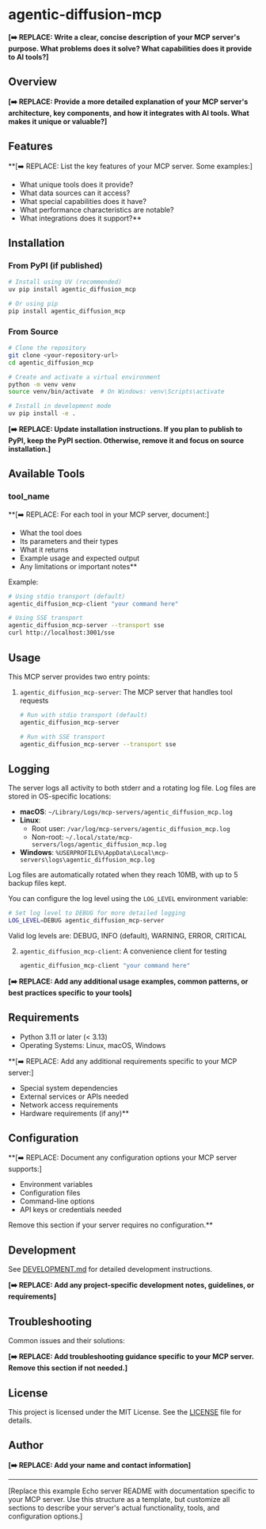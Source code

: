 # agentic-diffusion-mcp

**[➡️ REPLACE: Write a clear, concise description of your MCP server's purpose. What problems does it solve? What capabilities does it provide to AI tools?]**

## Overview

**[➡️ REPLACE: Provide a more detailed explanation of your MCP server's architecture, key components, and how it integrates with AI tools. What makes it unique or valuable?]**

## Features

**[➡️ REPLACE: List the key features of your MCP server. Some examples:]
- What unique tools does it provide?
- What data sources can it access?
- What special capabilities does it have?
- What performance characteristics are notable?
- What integrations does it support?**

## Installation

### From PyPI (if published)

```bash
# Install using UV (recommended)
uv pip install agentic_diffusion_mcp

# Or using pip
pip install agentic_diffusion_mcp
```

### From Source

```bash
# Clone the repository
git clone <your-repository-url>
cd agentic_diffusion_mcp

# Create and activate a virtual environment
python -m venv venv
source venv/bin/activate  # On Windows: venv\Scripts\activate

# Install in development mode
uv pip install -e .
```

**[➡️ REPLACE: Update installation instructions. If you plan to publish to PyPI, keep the PyPI section. Otherwise, remove it and focus on source installation.]**

## Available Tools

### tool_name

**[➡️ REPLACE: For each tool in your MCP server, document:]
- What the tool does
- Its parameters and their types
- What it returns
- Example usage and expected output
- Any limitations or important notes**

Example:
```bash
# Using stdio transport (default)
agentic_diffusion_mcp-client "your command here"

# Using SSE transport
agentic_diffusion_mcp-server --transport sse
curl http://localhost:3001/sse
```

## Usage

This MCP server provides two entry points:

1. `agentic_diffusion_mcp-server`: The MCP server that handles tool requests
   ```bash
   # Run with stdio transport (default)
   agentic_diffusion_mcp-server

   # Run with SSE transport
   agentic_diffusion_mcp-server --transport sse
   ```

## Logging

The server logs all activity to both stderr and a rotating log file. Log files are stored in OS-specific locations:

- **macOS**: `~/Library/Logs/mcp-servers/agentic_diffusion_mcp.log`
- **Linux**: 
  - Root user: `/var/log/mcp-servers/agentic_diffusion_mcp.log`
  - Non-root: `~/.local/state/mcp-servers/logs/agentic_diffusion_mcp.log`
- **Windows**: `%USERPROFILE%\AppData\Local\mcp-servers\logs\agentic_diffusion_mcp.log`

Log files are automatically rotated when they reach 10MB, with up to 5 backup files kept.

You can configure the log level using the `LOG_LEVEL` environment variable:
```bash
# Set log level to DEBUG for more detailed logging
LOG_LEVEL=DEBUG agentic_diffusion_mcp-server
```

Valid log levels are: DEBUG, INFO (default), WARNING, ERROR, CRITICAL

2. `agentic_diffusion_mcp-client`: A convenience client for testing
   ```bash
   agentic_diffusion_mcp-client "your command here"
   ```

**[➡️ REPLACE: Add any additional usage examples, common patterns, or best practices specific to your tools]**

## Requirements

- Python 3.11 or later (< 3.13)
- Operating Systems: Linux, macOS, Windows

**[➡️ REPLACE: Add any additional requirements specific to your MCP server:]
- Special system dependencies
- External services or APIs needed
- Network access requirements
- Hardware requirements (if any)**

## Configuration

**[➡️ REPLACE: Document any configuration options your MCP server supports:]
- Environment variables
- Configuration files
- Command-line options
- API keys or credentials needed

Remove this section if your server requires no configuration.**

## Development

See [DEVELOPMENT.md](DEVELOPMENT.md) for detailed development instructions.

**[➡️ REPLACE: Add any project-specific development notes, guidelines, or requirements]**

## Troubleshooting

Common issues and their solutions:

**[➡️ REPLACE: Add troubleshooting guidance specific to your MCP server. Remove this section if not needed.]**

## License

This project is licensed under the MIT License. See the [LICENSE](LICENSE) file for details.

## Author

**[➡️ REPLACE: Add your name and contact information]**

---

[Replace this example Echo server README with documentation specific to your MCP server. Use this structure as a template, but customize all sections to describe your server's actual functionality, tools, and configuration options.]
